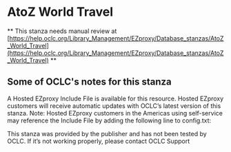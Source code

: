 # AtoZ World Travel
** This stanza needs manual review at [https://help.oclc.org/Library_Management/EZproxy/Database_stanzas/AtoZ_World_Travel](https://help.oclc.org/Library_Management/EZproxy/Database_stanzas/AtoZ_World_Travel) **

## Some of OCLC's notes for this stanza

A Hosted EZproxy Include File is available for this resource. Hosted EZproxy customers will receive automatic updates with OCLC&rsquo;s latest version of this stanza. Note: Hosted EZproxy customers in the Americas using self-service may reference the Include File by adding the following line to config.txt:

This stanza was provided by the publisher and has not been tested by OCLC. If it&rsquo;s not working properly, please contact OCLC Support  

&nbsp;
